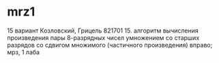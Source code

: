 # mrz1
15 вариант Козловский, Грицель 821701
15.	алгоритм вычисления произведения пары 8-разрядных чисел умножением со старших разрядов со сдвигом множимого (частичного произведения) вправо; 
мрз, 1 лаба
